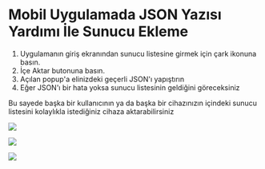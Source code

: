 # Mobil Uygulamada JSON Yazısı Yardımı İle Sunucu Ekleme

1. Uygulamanın giriş ekranından sunucu listesine girmek için çark ikonuna basın.
2. İçe Aktar butonuna basın.
3. Açılan popup'a elinizdeki geçerli JSON'ı yapıştırın
4. Eğer JSON'ı bir hata yoksa sunucu listesinin geldiğini göreceksiniz

Bu sayede başka bir kullanıcının ya da başka bir cihazınızın içindeki sunucu listesini kolaylıkla istediğiniz cihaza aktarabilirsiniz

![](https://docsbimser.blob.core.windows.net/imagecontainer/Sunucu%20Listesi-8265bf62-5875-4203-874a-510c914ab48d.png)

![](https://docsbimser.blob.core.windows.net/imagecontainer/JSON%20yapıştırıldı-9ecd406f-c93f-418d-9797-ef1e9fdbdef6.png)

![](https://docsbimser.blob.core.windows.net/imagecontainer/Sunucu%20Listesi%20Geldi-1f7c864f-662a-4c5f-849e-4b83a714d86d.png)

